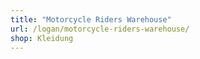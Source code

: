 ```yaml
---
title: "Motorcycle Riders Warehouse"
url: /logan/motorcycle-riders-warehouse/
shop: Kleidung
---
```


